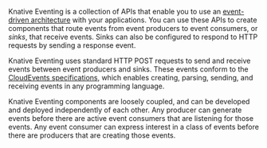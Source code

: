 <!-- Snippet used in the following topics:
- /docs/eventing/README.md
- /docs/concepts/README.md
-->
Knative Eventing is a collection of APIs that enable you to use an [event-driven architecture](https://en.wikipedia.org/wiki/Event-driven_architecture) with your applications. You can use these APIs to create components that route events from event producers to event consumers, or _sinks_, that receive events. Sinks can also be configured to respond to HTTP requests by sending a response event.

Knative Eventing uses standard HTTP POST requests to send and receive events between event producers and sinks. These events conform to the [CloudEvents specifications](https://cloudevents.io/), which enables creating, parsing, sending, and receiving events in any programming language.

Knative Eventing components are loosely coupled, and can be developed and deployed independently of each other. Any producer can generate events before there are active event consumers that are listening for those events. Any event consumer can express interest in a class of events before there are producers that are creating those events.
